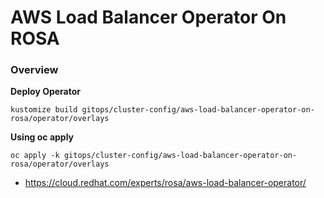  # AWS Load Balancer Operator On ROSA
 
### Overview

**Deploy Operator**
```
kustomize build gitops/cluster-config/aws-load-balancer-operator-on-rosa/operator/overlays  
```

**Using oc apply**
```
oc apply -k gitops/cluster-config/aws-load-balancer-operator-on-rosa/operator/overlays 
```


 * https://cloud.redhat.com/experts/rosa/aws-load-balancer-operator/